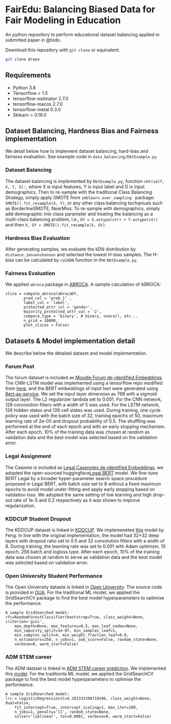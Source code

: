 # FairEdu: Balancing Biased Data for Fair Modeling in Education
An python repository to perform educational dataset balancing applied in submitted paper in @todo. 

Download this repository with `git clone` or equivalent.

```bash
git clone @repo
```

## Requirements  
* Python 3.8  
* Tensorflow > 1.5
* tensorflow-estimator 2.7.0
* tensorflow-macos 2.7.0
* tensorflow-metal 0.3.0
* Sklearn > 0.19.0  


## Dataset Balancing, Hardness Bias and Fairness implementation 
We detail below how to implement dataset balancing, hard-bias and fairness evaluation. See example code in ```data_balancing/DbtExample.py```

### Dataset Balancing
The dataset balancing is implemented by ```DbtExample.py```, function ```cbt(self, X, Y, G):```, where X is input features, Y is input label and G is input demographics. Then to re-sample with the traditional Class Balancing Strategy, simply apply SMOTE from ```imblearn.over_sampling ```  package: ``` SMOTE().fit_resample(X, Y) ```, or any other class balancing techqniues such as BorderlineSMOTE, NearMiss. To re-sample with demographics, simply add demographic into class parameter and treating the balancing as a multi-class balancing problem, i.e.,  ``` GY = G.astype(str) + Y.astype(str) ``` and then ``` X, GY = SMOTE().fit_resample(X, GY) ```.

### Hardness Bias Evaluation
After generating samples, we evaluate the kDN distribution by ``` distance.jensenshannon ``` and selected the lowest H-bias samples. The H-bias can be calculated by ``` calKDN ``` function in the ``` DbtExample.py ```.


### Fairness Evaluation 
We applied ``` abroca ``` package in [ABROCA](https://pypi.org/project/abroca/). A sample calculation of ABROCA: 
```
slice = compute_abroca(abrocaDf, 
        pred_col = 'prob_1' , 
        label_col = 'label', 
        protected_attr_col = 'gender',
        majority_protected_attr_val = '2',
        compare_type = 'binary', # binary, overall, etc...
        n_grid = 10000,
        plot_slices = False)
```



## Datasets & Model implementation detail
We describe below the detailed dataset and model implementation.

### Forum Post
The forum dataset is included as [Moodle Forum de-identified Embeddings](https://github.com/). The CNN-LSTM model was implemented using a tensorflow repo modified from [here](https://github.com/zackhy/TextClassification), and the BERT embeddings of input text were generated using [Bert-as-service](https://github.com/hanxiao/bert-as-service). We set the input layer dimension as 768 with a sigmoid output layer. The L2 regularizer lambda set to 0.001. For the CNN network, 128 convolution filters with a width of 5 was used. For the LSTM network, 128 hidden states and 128 cell states was used. During training, one cycle policy was used with the batch size of 32, training epochs of 50, maximum learning rate of 2e-05 and dropout probability of 0.5. The shuffling was performed at the end of each epoch and with an early stopping mechanism. After each epoch, 10% of the training data was chosen at random as validation data and the best model was selected based on the validation error. 


### Legal Assignment
The Caseote is included as [Legal Casenotes de-identified Embeddings](https://github.com/). we adopted the open-sourced huggingface[Legal BERT](https://huggingface.co/nlpaueb/legal-bert-base-uncased) model. We fine-tune BERT Legal by a broader hyper-parameter search space procedure proposed in Legal BERT, with batch size set to 8 without a fixed maximum epochs to avoid model under-fitting and apply early stopping based on validation loss. We adopted the same setting of low learning and high drop-out rate of 1e-5 and 0.2 respectively as it was shown to improve regularization.

### KDDCUP Student Dropout 
The KDDCUP dataset is linked in [KDDCUP](https://data-mining.philippe-fournier-viger.com/the-kddcup-2015-dataset-download-link/). We implemeneted [this](https://github.com/wzfhaha/dropout_prediction) model by Feng. In line with the original implementation, the model had 32*32 deep layers with dropout ratio set to 0.5 and 32 convolution filters with a width of 8. During training, the learning rate was set to 0.001 with Adam optimizer, 10 epoch, 256 batch and logloss type. After each epoch, 10% of the training data was chosen at random to serve as validation data and the best model was selected based on validation error.

### Open University Student Performance
The Open University dataste is linked in [Open University](https://analyse.kmi.open.ac.uk/open_dataset#description). The source code is provided in [OUA](https://github.com/gogoladzetedo/Open_University_Analytics). For the traditional ML model, we applied the GridSearchCV package to find the best model hyperparameters to optimise the performance. 
```
A sample GridSearched model: 
rfc=RandomForestClassifier(bootstrap=True, class_weight=None, criterion='gini',
    max_depth=None, max_features=0.5, max_leaf_nodes=None,
    min_impurity_split=1e-07, min_samples_leaf=1,
    min_samples_split=4, min_weight_fraction_leaf=0.0,
    n_estimators=250, n_jobs=1, oob_score=False, random_state=None,
    verbose=0, warm_start=False)
```

### ADM STEM career
The ADM dataset is linked in [ADM STEM career prediction](https://sites.google.com/view/assistmentsdatamining/data-mining-competition-2017?authuser=0). We implemented this [model](https://github.com/ckyeungac/ADM2017). For the traditionla ML model, we applied the GridSearchCV package to find the best model hyperparameters to optimise the performance. 
```
A sample GridSearched model: 
lrc = LogisticRegression(C=4.281332398719396, class_weight=None, dual=False,
    fit_intercept=True, intercept_scaling=1, max_iter=100,
    n_jobs=1, penalty='l1', random_state=None,
    solver='liblinear', tol=0.0001, verbose=0, warm_start=False)
```

